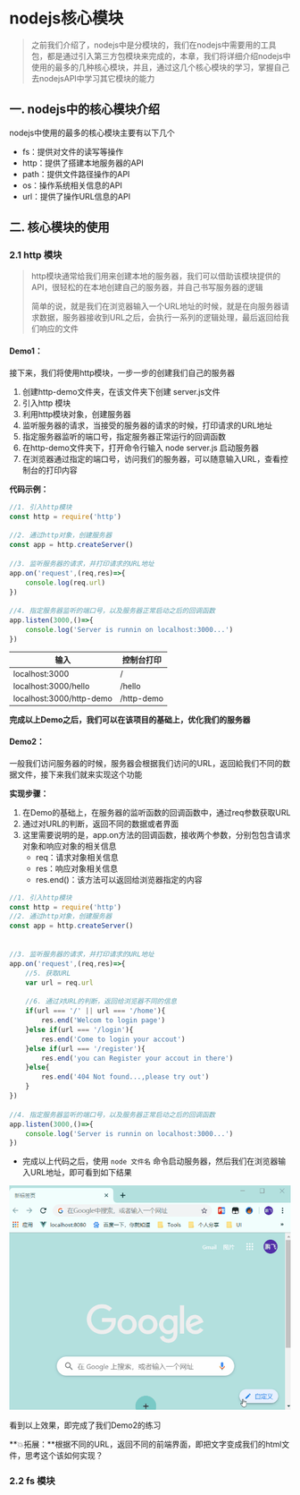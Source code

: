 # nodejs核心模块

> 之前我们介绍了，nodejs中是分模块的，我们在nodejs中需要用的工具包，都是通过引入第三方包模块来完成的，本章，我们将详细介绍nodejs中使用的最多的几种核心模块，并且，通过这几个核心模块的学习，掌握自己去nodejsAPI中学习其它模块的能力



## 一. nodejs中的核心模块介绍

nodejs中使用的最多的核心模块主要有以下几个

- fs：提供对文件的读写等操作
- http：提供了搭建本地服务器的API
- path：提供文件路径操作的API
- os：操作系统相关信息的API
- url：提供了操作URL信息的API



## 二. 核心模块的使用

### 2.1 http 模块

> http模块通常给我们用来创建本地的服务器，我们可以借助该模块提供的API，很轻松的在本地创建自己的服务器，并自己书写服务器的逻辑
>
> 简单的说，就是我们在浏览器输入一个URL地址的时候，就是在向服务器请求数据，服务器接收到URL之后，会执行一系列的逻辑处理，最后返回给我们响应的文件

#### Demo1：

接下来，我们将使用http模块，一步一步的创建我们自己的服务器

1. 创建http-demo文件夹，在该文件夹下创建 server.js文件
2. 引入http 模块
3. 利用http模块对象，创建服务器
4. 监听服务器的请求，当接受的服务器的请求的时候，打印请求的URL地址
5. 指定服务器监听的端口号，指定服务器正常运行的回调函数
6. 在http-demo文件夹下，打开命令行输入 node server.js 启动服务器
7. 在浏览器通过指定的端口号，访问我们的服务器，可以随意输入URL，查看控制台的打印内容

**代码示例：**

~~~js
//1. 引入http模块
const http = require('http')

//2. 通过http对象，创建服务器
const app = http.createServer()

//3. 监听服务器的请求，并打印请求的URL地址
app.on('request',(req,res)=>{
    console.log(req.url)
})

//4. 指定服务器监听的端口号，以及服务器正常启动之后的回调函数
app.listen(3000,()=>{
    console.log('Server is runnin on localhost:3000...')
})
~~~

| 输入                     | 控制台打印 |
| ------------------------ | ---------- |
| localhost:3000           | /          |
| localhost:3000/hello     | /hello     |
| localhost:3000/http-demo | /http-demo |

**完成以上Demo之后，我们可以在该项目的基础上，优化我们的服务器**

#### Demo2：

一般我们访问服务器的时候，服务器会根据我们访问的URL，返回給我们不同的数据文件，接下来我们就来实现这个功能

**实现步骤：**

1. 在Demo的基础上，在服务器的监听函数的回调函数中，通过req参数获取URL
2. 通过对URL的判断，返回不同的数据或者界面
3. 这里需要说明的是，app.on方法的回调函数，接收两个参数，分别包包含请求对象和响应对象的相关信息
   - req：请求对象相关信息
   - res：响应对象相关信息
   - res.end()：该方法可以返回给浏览器指定的内容

~~~js
//1. 引入http模块
const http = require('http')
//2. 通过http对象，创建服务器
const app = http.createServer()


//3. 监听服务器的请求，并打印请求的URL地址
app.on('request',(req,res)=>{
    //5. 获取URL
    var url = req.url
    
    //6. 通过对URL的判断，返回给浏览器不同的信息
    if(url === '/' || url === '/home'){
        res.end('Welcom to login page')
    }else if(url === '/login'){
        res.end('Come to login your accout')
    }else if(url === '/register'){
        res.end('you can Register your accout in there')
    }else{
        res.end('404 Not found...,please try out')
    }
})

//4. 指定服务器监听的端口号，以及服务器正常启动之后的回调函数
app.listen(3000,()=>{
    console.log('Server is runnin on localhost:3000...')
})
~~~

- 完成以上代码之后，使用 `node 文件名` 命令启动服务器，然后我们在浏览器输入URL地址，即可看到如下结果

![](./imgs/http-demo-plus.gif)

看到以上效果，即完成了我们Demo2的练习

**:collision:拓展：**根据不同的URL，返回不同的前端界面，即把文字变成我们的html文件，思考这个该如何实现？



### 2.2 fs  模块